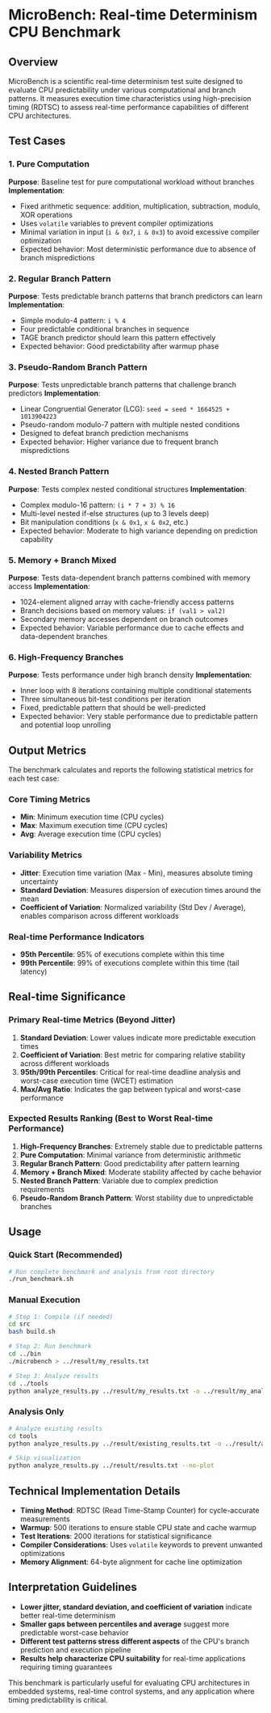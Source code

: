 # MicroBench: Real-time Determinism CPU Benchmark

## Overview

MicroBench is a scientific real-time determinism test suite designed to evaluate CPU predictability under various computational and branch patterns. It measures execution time characteristics using high-precision timing (RDTSC) to assess real-time performance capabilities of different CPU architectures.

## Test Cases

### 1. Pure Computation
**Purpose**: Baseline test for pure computational workload without branches
**Implementation**:
- Fixed arithmetic sequence: addition, multiplication, subtraction, modulo, XOR operations
- Uses `volatile` variables to prevent compiler optimizations
- Minimal variation in input (`i & 0x7`, `i & 0x3`) to avoid excessive compiler optimization
- Expected behavior: Most deterministic performance due to absence of branch mispredictions

### 2. Regular Branch Pattern
**Purpose**: Tests predictable branch patterns that branch predictors can learn
**Implementation**:
- Simple modulo-4 pattern: `i % 4`
- Four predictable conditional branches in sequence
- TAGE branch predictor should learn this pattern effectively
- Expected behavior: Good predictability after warmup phase

### 3. Pseudo-Random Branch Pattern
**Purpose**: Tests unpredictable branch patterns that challenge branch predictors
**Implementation**:
- Linear Congruential Generator (LCG): `seed = seed * 1664525 + 1013904223`
- Pseudo-random modulo-7 pattern with multiple nested conditions
- Designed to defeat branch prediction mechanisms
- Expected behavior: Higher variance due to frequent branch mispredictions

### 4. Nested Branch Pattern
**Purpose**: Tests complex nested conditional structures
**Implementation**:
- Complex modulo-16 pattern: `(i * 7 + 3) % 16`
- Multi-level nested if-else structures (up to 3 levels deep)
- Bit manipulation conditions (`x & 0x1`, `x & 0x2`, etc.)
- Expected behavior: Moderate to high variance depending on prediction capability

### 5. Memory + Branch Mixed
**Purpose**: Tests data-dependent branch patterns combined with memory access
**Implementation**:
- 1024-element aligned array with cache-friendly access patterns
- Branch decisions based on memory values: `if (val1 > val2)`
- Secondary memory accesses dependent on branch outcomes
- Expected behavior: Variable performance due to cache effects and data-dependent branches

### 6. High-Frequency Branches
**Purpose**: Tests performance under high branch density
**Implementation**:
- Inner loop with 8 iterations containing multiple conditional statements
- Three simultaneous bit-test conditions per iteration
- Fixed, predictable pattern that should be well-predicted
- Expected behavior: Very stable performance due to predictable pattern and potential loop unrolling

## Output Metrics

The benchmark calculates and reports the following statistical metrics for each test case:

### Core Timing Metrics
- **Min**: Minimum execution time (CPU cycles)
- **Max**: Maximum execution time (CPU cycles)
- **Avg**: Average execution time (CPU cycles)

### Variability Metrics
- **Jitter**: Execution time variation (Max - Min), measures absolute timing uncertainty
- **Standard Deviation**: Measures dispersion of execution times around the mean
- **Coefficient of Variation**: Normalized variability (Std Dev / Average), enables comparison across different workloads

### Real-time Performance Indicators
- **95th Percentile**: 95% of executions complete within this time
- **99th Percentile**: 99% of executions complete within this time (tail latency)

## Real-time Significance

### Primary Real-time Metrics (Beyond Jitter)
1. **Standard Deviation**: Lower values indicate more predictable execution times
2. **Coefficient of Variation**: Best metric for comparing relative stability across different workloads
3. **95th/99th Percentiles**: Critical for real-time deadline analysis and worst-case execution time (WCET) estimation
4. **Max/Avg Ratio**: Indicates the gap between typical and worst-case performance

### Expected Results Ranking (Best to Worst Real-time Performance)
1. **High-Frequency Branches**: Extremely stable due to predictable patterns
2. **Pure Computation**: Minimal variance from deterministic arithmetic
3. **Regular Branch Pattern**: Good predictability after pattern learning
4. **Memory + Branch Mixed**: Moderate stability affected by cache behavior
5. **Nested Branch Pattern**: Variable due to complex prediction requirements
6. **Pseudo-Random Branch Pattern**: Worst stability due to unpredictable branches

## Usage

### Quick Start (Recommended)
```bash
# Run complete benchmark and analysis from root directory
./run_benchmark.sh
```

### Manual Execution
```bash
# Step 1: Compile (if needed)
cd src
bash build.sh

# Step 2: Run benchmark
cd ../bin
./microbench > ../result/my_results.txt

# Step 3: Analyze results  
cd ../tools
python analyze_results.py ../result/my_results.txt -o ../result/my_analysis.csv
```

### Analysis Only
```bash
# Analyze existing results
cd tools
python analyze_results.py ../result/existing_results.txt -o ../result/analysis.csv

# Skip visualization
python analyze_results.py ../result/results.txt --no-plot
```

## Technical Implementation Details

- **Timing Method**: RDTSC (Read Time-Stamp Counter) for cycle-accurate measurements
- **Warmup**: 500 iterations to ensure stable CPU state and cache warmup
- **Test Iterations**: 2000 iterations for statistical significance
- **Compiler Considerations**: Uses `volatile` keywords to prevent unwanted optimizations
- **Memory Alignment**: 64-byte alignment for cache line optimization

## Interpretation Guidelines

- **Lower jitter, standard deviation, and coefficient of variation** indicate better real-time determinism
- **Smaller gaps between percentiles and average** suggest more predictable worst-case behavior
- **Different test patterns stress different aspects** of the CPU's branch prediction and execution pipeline
- **Results help characterize CPU suitability** for real-time applications requiring timing guarantees

This benchmark is particularly useful for evaluating CPU architectures in embedded systems, real-time control systems, and any application where timing predictability is critical.
